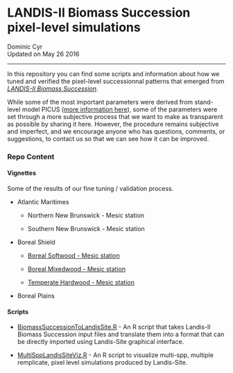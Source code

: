 # LANDIS-II Biomass Succession pixel-level simulations
Dominic Cyr  
Updated on May 26 2016

-------


In this repository you can find some scripts and information about how we tuned and verified the pixel-level successionnal patterns that emerged from [_LANDIS-II Biomass Succession_][1].

While some of the most important parameters were derived from stand-level model PICUS ([more information here][2]), some of the parameters were set through a more subjective process that we want to make as transparent as possible by sharing it here. However, the procedure remains subjective and imperfect, and we encourage anyone who has questions, comments, or suggestions, to contact us so that we can see how it can be improved.

### Repo Content  
  
#### Vignettes
  
Some of the results of our fine tuning / validation process.

* Atlantic Maritimes  
  
    + Northern New Brunswick - Mesic station  
  
    + Southern New Brunswick - Mesic station  
  
* Boreal Shield  
  
    + [Boreal Softwood - Mesic station][7]
    
    + [Boreal Mixedwood - Mesic station][8]
    
    + [Temperate Hardwood - Mesic station][9]
  
* Boreal Plains  
  
#### Scripts
  
* [BiomassSuccessionToLandisSite.R][3]  - An R script that takes Landis-II Biomass Succession input files and translate them into a format that can be directly imported using Landis-Site graphical interface.
  
* [MultiSppLandisSiteViz.R][4]  - An R script to visualize multi-spp, multiple remplicate, pixel level simulations produced by Landis-Site.
  
  
[1]: http://www.landis-ii.org/extensions/biomass-succession
[2]: http://github.com/dcyr/PicusToLandisIIBiomassSuccession
[3]: https://github.com/dcyr/LandisSiteSimulations/blob/master/BiomassSuccessionToLandisSite.R
[4]: https://github.com/dcyr/LandisSiteSimulations/blob/master/MultiSppLandisSiteViz.R

[7]: https://github.com/dcyr/LandisSiteSimulations/blob/master/Vignettes/landisSiteVignette_BSE_4144.md
[8]: https://github.com/dcyr/LandisSiteSimulations/blob/master/Vignettes/landisSiteVignette_BSE_4223.md
[9]: https://github.com/dcyr/LandisSiteSimulations/blob/master/Vignettes/landisSiteVignette_BSE_4233.md

